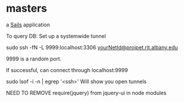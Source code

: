 # masters

a [Sails](http://sailsjs.org) application

To query DB: Set up a systemwide tunnel 

sudo ssh -fN -L 9999:localhost:3306 yourNetId@projpet.rit.albany.edu


9999 is a random port. 

If successful, can connect through localhost:9999

sudo lsof -i -n | egrep '\<ssh\>'
Will show you open tunnels




NEED TO REMOVE require(jquery) from jquery-ui in node modules